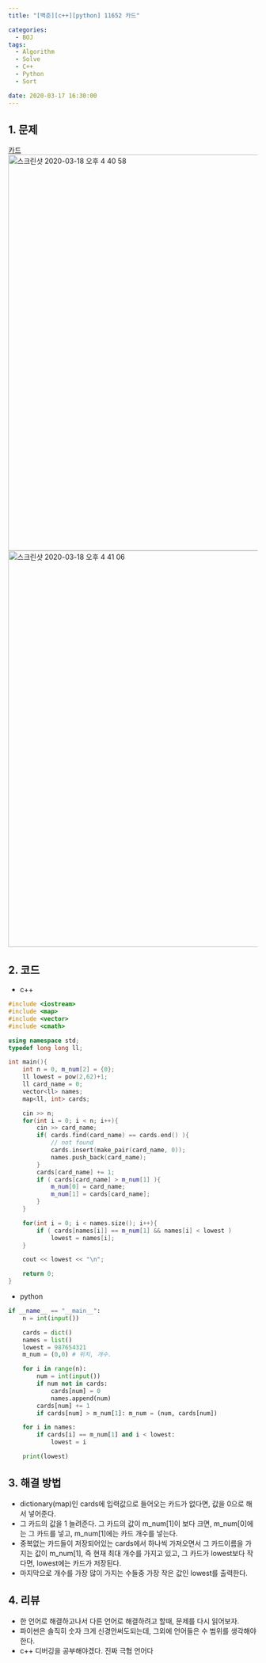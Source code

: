 ```yaml
---
title: "[백준][c++][python] 11652 카드"

categories:
  - BOJ
tags:
  - Algorithm
  - Solve
  - C++
  - Python
  - Sort

date: 2020-03-17 16:30:00
---
```


## 1. 문제
[카드](https://www.acmicpc.net/problem/11652)  
<img width="800" alt="스크린샷 2020-03-18 오후 4 40 58" src="https://user-images.githubusercontent.com/20227720/76937015-492c9e00-6937-11ea-9102-d9b877a928c2.png">
<img width="801" alt="스크린샷 2020-03-18 오후 4 41 06" src="https://user-images.githubusercontent.com/20227720/76937010-4631ad80-6937-11ea-8871-0812b53b49f6.png">

## 2. 코드

- c++

```c++
#include <iostream>
#include <map>
#include <vector>
#include <cmath>

using namespace std;
typedef long long ll;

int main(){
    int n = 0, m_num[2] = {0};
    ll lowest = pow(2,62)+1;
    ll card_name = 0;
    vector<ll> names;
    map<ll, int> cards;

    cin >> n;
    for(int i = 0; i < n; i++){
        cin >> card_name;
        if( cards.find(card_name) == cards.end() ){
            // not found
            cards.insert(make_pair(card_name, 0));
            names.push_back(card_name);
        }
        cards[card_name] += 1;
        if ( cards[card_name] > m_num[1] ){
            m_num[0] = card_name;
            m_num[1] = cards[card_name];
        }
    }

    for(int i = 0; i < names.size(); i++){
        if ( cards[names[i]] == m_num[1] && names[i] < lowest )
            lowest = names[i];
    }

    cout << lowest << "\n";

    return 0;
}
```

- python

```python
if __name__ == "__main__":
    n = int(input())

    cards = dict()
    names = list()
    lowest = 987654321
    m_num = (0,0) # 위치, 개수.

    for i in range(n):
        num = int(input())
        if num not in cards:
            cards[num] = 0
            names.append(num)
        cards[num] += 1
        if cards[num] > m_num[1]: m_num = (num, cards[num])

    for i in names:
        if cards[i] == m_num[1] and i < lowest:
            lowest = i

    print(lowest)
```

## 3. 해결 방법

- dictionary(map)인 cards에 입력값으로 들어오는 카드가 없다면, 값을 0으로 해서 넣어준다.
- 그 카드의 값을 1 늘려준다. 그 카드의 값이 m_num[1]이 보다 크면, m_num[0]에는 그 카드를 넣고, m_num[1]에는 카드 개수를 넣는다.
- 중복없는 카드들이 저장되어있는 cards에서 하나씩 가져오면서 그 카드이름을 가지는 값이 m_num[1], 즉 현재 최대 개수를 가지고 있고, 그 카드가 lowest보다 작다면, lowest에는 카드가 저장된다.
- 마지막으로 개수를 가장 많이 가지는 수들중 가장 작은 값인 lowest를 출력한다.

## 4. 리뷰

- 한 언어로 해결하고나서 다른 언어로 해결하려고 할때, 문제를 다시 읽어보자.
- 파이썬은 솔직히 숫자 크게 신경안써도되는데, 그외에 언어들은 수 범위를 생각해야한다.
- c++ 디버깅을 공부해야겠다. 진짜 극혐 언어다